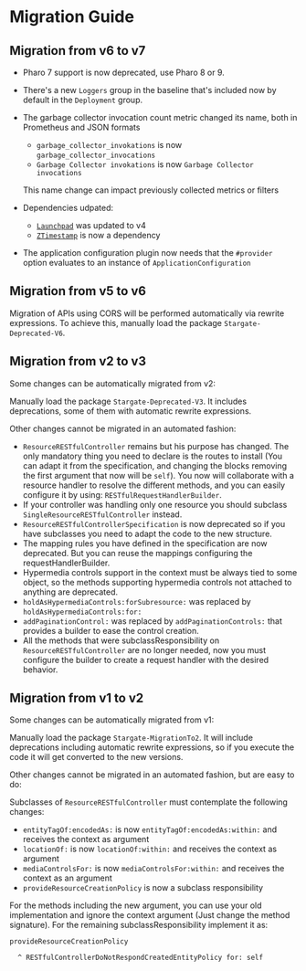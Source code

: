 # Migration Guide

## Migration from v6 to v7

- Pharo 7 support is now deprecated, use Pharo 8 or 9.
- There's a new `Loggers` group in the baseline that's included now by default in
  the `Deployment` group.
- The garbage collector invocation count metric changed its name, both
  in Prometheus and JSON formats
  - `garbage_collector_invokations` is now `garbage_collector_invocations`
  - `Garbage Collector invokations` is now `Garbage Collector invocations`

  This name change can impact previously collected metrics or filters
- Dependencies udpated:
  - [`Launchpad`](https://github.com/ba-st/Launchpad) was updated to v4
  - [`ZTimestamp`](https://github.com/svenvc/ztimestamp) is now a dependency
- The application configuration plugin now needs that the `#provider` option
  evaluates to an instance of `ApplicationConfiguration`

## Migration from v5 to v6

Migration of APIs using CORS will be performed automatically via rewrite
expressions. To achieve this, manually load the package `Stargate-Deprecated-V6`.

## Migration from v2 to v3

Some changes can be automatically migrated from v2:

Manually load the package `Stargate-Deprecated-V3`. It includes deprecations,
some of them with automatic rewrite expressions.

Other changes cannot be migrated in an automated fashion:

- `ResourceRESTfulController` remains but his purpose has changed. The only
  mandatory thing you need to declare is the routes to install (You can
  adapt it from the specification, and changing the blocks removing the
  first argument that now will be `self`). You now will collaborate with a
  resource handler to resolve the different methods, and you can easily
  configure it by using: `RESTfulRequestHandlerBuilder`.
- If your controller was handling only one resource you should subclass
  `SingleResourceRESTfulController` instead.
- `ResourceRESTfulControllerSpecification` is now deprecated so if you have
  subclasses you need to adapt the code to the new structure.
- The mapping rules you have defined in the specification are now
  deprecated. But you can reuse the mappings configuring the requestHandlerBuilder.
- Hypermedia controls support in the context must be always tied to some
  object, so the methods supporting hypermedia controls not attached to
  anything are deprecated.
- `holdAsHypermediaControls:forSubresource:` was replaced by `holdAsHypermediaControls:for:`
- `addPaginationControl:` was replaced by `addPaginationControls:` that
  provides a builder to ease the control creation.
- All the methods that were subclassResponsibility on
  `ResourceRESTfulController` are no longer needed, now you must configure
  the builder to create a request handler with the desired behavior.

## Migration from v1 to v2

Some changes can be automatically migrated from v1:

Manually load the package `Stargate-MigrationTo2`. It will include deprecations
including automatic rewrite expressions, so if you execute the code it will get
converted to the new versions.

Other changes cannot be migrated in an automated fashion, but are easy to do:

Subclasses of `ResourceRESTfulController` must contemplate the following changes:

- `entityTagOf:encodedAs:` is now `entityTagOf:encodedAs:within:` and receives
  the context as argument
- `locationOf:` is now `locationOf:within:` and receives the context as argument
- `mediaControlsFor:` is now `mediaControlsFor:within:` and receives the context
  as an argument
- `provideResourceCreationPolicy` is now a subclass responsibility

For the methods including the new argument, you can use your old implementation
and ignore the context argument (Just change the method signature). For the
remaining subclassResponsibility implement it as:

```smalltalk
provideResourceCreationPolicy

  ^ RESTfulControllerDoNotRespondCreatedEntityPolicy for: self
```
